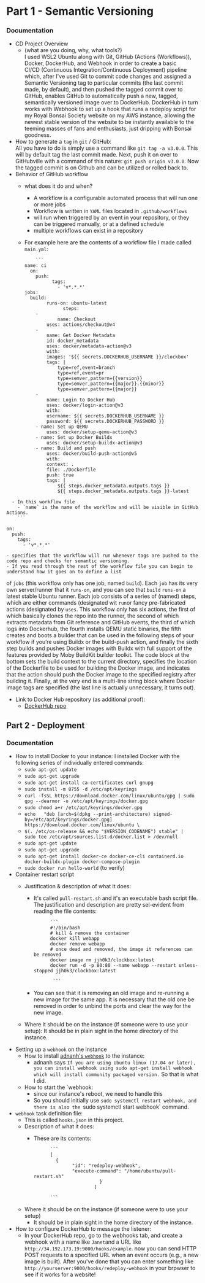 # Part 1 - Semantic Versioning  

### Documentation  

- CD Project Overview
  - (what are you doing, why, what tools?)  
    I used WSL2 Ubuntu along with Git, GitHub (Actions (Workflows)), Docker, DockerHub, and Webhook in order to create a basic   
    CI/CD (Continuous Integration/Continuous Deployment) pipeline which, after I've used Git to commit code changes 
    and assigned a Semantic Versioning tag to particular commits (the last commit made, by default), and then pushed the tagged commit over to GitHub, enables 
    GitHub to automatically push a new, tagged, semantically versioned image over to DockerHub. DockerHub in turn works with Webhook 
    to set up a hook that runs a redeploy script for my Royal Bonsai Society website on my AWS instance, allowing the newest stable version of the 
    website to be instantly available to the teeming masses of fans and enthusiasts, just dripping with Bonsai goodness.  
- How to generate a `tag` in `git` / GitHub:   
  All you have to do is simply use a command like `git tag -a v3.0.0`. This will by default tag the last commit made. Next, push it on over to GitHubville 
  with a command of this nature: `git push origin v3.0.0`. Now the tagged commit is on Github and can be utilized or rolled back to. 
- Behavior of GitHub workflow
  - what does it do and when? 
    - A workflow is a configurable automated process that will run one or more jobs
    - Workflow is written in `YAML` files located in `.github/workflows`
    - will run when triggered by an event in your repository, or they can be triggered manually, or at a defined schedule
    - multiple workflows can exist in a repository
  - For example here are the contents of a workflow file I made called `main.yml`: 
 
    		```
		name: ci
		  on:
  		    push:
    		      tags:
      		        - 'v*.*.*'      
		jobs:
  		  build:
    		    runs-on: ubuntu-latest
    	              steps:
      		- 
                    name: Checkout
        		uses: actions/checkout@v4
      		- 
        		name: Get Docker Metadata
        		id: docker_metadata
        		uses: docker/metadata-action@v3
        		with:
          		images: '${{ secrets.DOCKERHUB_USERNAME }}/clockbox'
          		tags: |
            		type=ref,event=branch
            		type=ref,event=pr
            		type=semver,pattern={{version}}
            		type=semver,pattern={{major}}.{{minor}}
            		type=semver,pattern={{major}}
      		- 
        		name: Login to Docker Hub
        		uses: docker/login-action@v3
        		with:
          		username: ${{ secrets.DOCKERHUB_USERNAME }}
          		password: ${{ secrets.DOCKERHUB_PASSWORD }}
      		- name: Set up QEMU
        		uses: docker/setup-qemu-action@v3
      		- name: Set up Docker Buildx
        		uses: docker/setup-buildx-action@v3
      		- name: Build and push
        		uses: docker/build-push-action@v5
        		with:
          		context: .
          		file: ./Dockerfile
          		push: true
          		tags: |
            		${{ steps.docker_metadata.outputs.tags }}
            		${{ steps.docker_metadata.outputs.tags }}-latest
```
  - In this workflow file 
    - `name` is the name of the workflow and will be visible in GitHub Actions. 
    ```

on:
  push:
    tags:
      - 'v*.*.*'
```
    - specifies that the workflow will run whenever tags are pushed to the code repo and checks for semantic versioning. 
    - If you read through the rest of the workflow file you can begin to understand how it goes on to define a list 
   of `jobs` (this workflow only has one job, named `build`). Each `job` has its very own server/runner that it `runs-on`, 
   and you can see that `build` `runs-on` a latest stable Ubuntu runner. Each job consists of a series of (named) steps, which are either commands
   (designated wit `run`or fancy pre-fabricated actions (designated by `uses`. This workflow only has six actions, the first of which basically clones 
   the repo into the runner, the second of which extracts metadata from Git reference and GitHub events, the third of which logs into Dockerhub, 
   the fourth installs QEMU static binaries, the fifth creates and boots a builder that can be used in the following steps of 
   your workflow if you’re using Buildx or the build-push action, and finally the sixth step builds and pushes Docker images 
   with Buildx with full support of the features provided by Moby BuildKit builder toolkit. The code block at the bottom 
   sets the build context to the current directory, specifies the location of the Dockerfile to be used for building the Docker image, 
   and indicates that the action should push the Docker image to the specified registry after building it. Finally, at the very end 
   is a multi-line string block where Docker image tags are specified (the last line is actually unnecessary, it turns out).
- Link to Docker Hub repository (as additional proof): 
	- [DockerHub repo](https://hub.docker.com/repository/docker/jjh0k3/clockbox/general)

## Part 2 - Deployment 

### Documentation 

- How to install Docker to your instance: 
  I installed Docker with the following series of individually entered commands: 
    - `sudo apt-get update` 
    - `sudo apt-get upgrade` 
    - `sudo apt-get install ca-certificates curl gnupg`
    - `sudo install -m 0755 -d /etc/apt/keyrings`
    - `curl -fsSL https://download.docker.com/linux/ubuntu/gpg | sudo gpg --dearmor -o /etc/apt/keyrings/docker.gpg` 
    - `sudo chmod a+r /etc/apt/keyrings/docker.gpg` 
    - `echo   "deb [arch=$(dpkg --print-architecture) signed-by=/etc/apt/keyrings/docker.gpg] https://download.docker.com/linux/ubuntu \` 
    - `$(. /etc/os-release && echo "$VERSION_CODENAME") stable" |   sudo tee /etc/apt/sources.list.d/docker.list > /dev/null` 
    - `sudo apt-get update` 
    - `sudo apt-get upgrade` 
    - `sudo apt-get install docker-ce docker-ce-cli containerd.io docker-buildx-plugin docker-compose-plugin` 
    - `sudo docker run hello-world` (to verify) 
- Container restart script
  - Justification & description of what it does: 
    - It's called `pull-restart.sh` and it's an executable bash script file. The justification and 
   description are pretty sel-evident from reading the file contents: 

		 		```
				#!/bin/bash
				# kill & remove the container
				docker kill webapp
				docker remove webapp
				# once dead and removed, the image it references can be removed
				docker image rm jjh0k3/clockbox:latest
				docker run -d -p 80:80 --name webapp --restart unless-stopped jjh0k3/clockbox:latest 

				 ``` 

    - You can see that it is removing an old image and re-running a new image for the same app. It is necessary that the old one be removed 
in order to unbind the ports and clear the way for the new image. 

  - Where it should be on the instance (if someone were to use your setup): 
It should be in plain sight in the home directory of the instance. 
- Setting up a `webhook` on the instance
  - How to install [adnanh's `webhook`](https://github.com/adnanh/webhook) to the instance: 
    - adnanh says `If you are using Ubuntu linux (17.04 or later), you can install webhook using sudo apt-get install webhook which will install community packaged version.` So that is what I did. 
  - How to start the `webhook: 
    - since our instance's reboot, we need to handle this 
    - So you should initially use `sudo systemctl restart webhook, and there is also the `sudo systemctl start webhook` command. 
- `webhook` task definition file: 
  - This is called `hooks.json` in this project. 
  - Description of what it does: 
    - These are its contents: 

				``` 
				[
  				  {
    				    "id": "redeploy-webhook",
    				    "execute-command": "/home/ubuntu/pull-restart.sh"
                                  }
                                ] 

				```

  - Where it should be on the instance (if someone were to use your setup) 
    - It should be in plain sight in the home directory of the instance. 
- How to configure DockerHub to message the listener: 
  - In your DockerHub repo, go to the webhooks tab, and create a webhook with a name like `Janet`and a URL like `http://34.192.173.19:9000/hooks/example`. 
now you can send HTTP POST requests to a specified URL when an event occurs (e.g., a new image is built). 
After you've done that you can enter something like `http://yourserver:9000/hooks/redeploy-webhook` in your brpwser to see if it works for a website!
